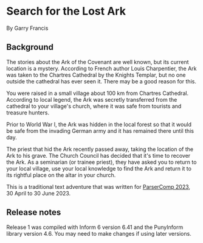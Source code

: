 # Search for the Lost Ark

By Garry Francis

## Background

The stories about the Ark of the Covenant are well known, but its current location is a mystery. According to French author Louis Charpentier, the Ark was taken to the Chartres Cathedral by the Knights Templar, but no one outside the cathedral has ever seen it. There may be a good reason for this.

You were raised in a small village about 100 km from Chartres Cathedral. According to local legend, the Ark was secretly transferred from the cathedral to your village's church, where it was safe from tourists and treasure hunters.

Prior to World War I, the Ark was hidden in the local forest so that it would be safe from the invading German army and it has remained there until this day.

The priest that hid the Ark recently passed away, taking the location of the Ark to his grave. The Church Council has decided that it's time to recover the Ark. As a seminarian (or trainee priest), they have asked you to return to your local village, use your local knowledge to find the Ark and return it to its rightful place on the altar in your church.

This is a traditional text adventure that was written for [ParserComp 2023](https://itch.io/jam/parsercomp-2023), 30 April to 30 June 2023.

## Release notes

Release 1 was compiled with Inform 6 version 6.41 and the PunyInform library version 4.6. You may need to make changes if using later versions.
